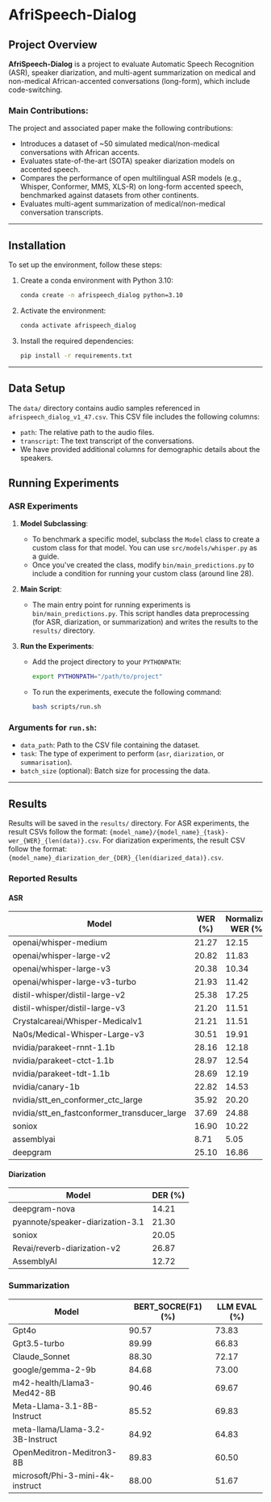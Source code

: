 # AfriSpeech-Dialog

## Project Overview

**AfriSpeech-Dialog** is a project to evaluate Automatic Speech Recognition (ASR), speaker diarization, and multi-agent summarization on medical and non-medical African-accented conversations (long-form), which include code-switching.

### Main Contributions:
The project and associated paper make the following contributions:
- Introduces a dataset of ~50 simulated medical/non-medical conversations with African accents.
- Evaluates state-of-the-art (SOTA) speaker diarization models on accented speech.
- Compares the performance of open multilingual ASR models (e.g., Whisper, Conformer, MMS, XLS-R) on long-form accented speech, benchmarked against datasets from other continents.
- Evaluates multi-agent summarization of medical/non-medical conversation transcripts.

---

## Installation

To set up the environment, follow these steps:

1. Create a conda environment with Python 3.10:
    ```bash
    conda create -n afrispeech_dialog python=3.10
    ```

2. Activate the environment:
    ```bash
    conda activate afrispeech_dialog
    ```

3. Install the required dependencies:
    ```bash
    pip install -r requirements.txt
    ```

---

## Data Setup

The `data/` directory contains audio samples referenced in `afrispeech_dialog_v1_47.csv`. This CSV file includes the following columns:
- `path`: The relative path to the audio files.
- `transcript`: The text transcript of the conversations.
- We have provided additional columns for demographic details about the speakers.


## Running Experiments

### ASR Experiments

1. **Model Subclassing**:
    - To benchmark a specific model, subclass the `Model` class to create a custom class for that model. You can use `src/models/whisper.py` as a guide.
    - Once you've created the class, modify `bin/main_predictions.py` to include a condition for running your custom class (around line 28).

2. **Main Script**:
    - The main entry point for running experiments is `bin/main_predictions.py`. This script handles data preprocessing (for ASR, diarization, or summarization) and writes the results to the `results/` directory.

3. **Run the Experiments**:
    - Add the project directory to your `PYTHONPATH`:
      ```bash
      export PYTHONPATH="/path/to/project"
      ```
    - To run the experiments, execute the following command:
      ```bash
      bash scripts/run.sh
      ```

### Arguments for `run.sh`:
- `data_path`: Path to the CSV file containing the dataset.
- `task`: The type of experiment to perform (`asr`, `diarization`, or `summarisation`).
- `batch_size` (optional): Batch size for processing the data.

---

## Results

Results will be saved in the `results/` directory. For ASR experiments, the result CSVs follow the format: `{model_name}/{model_name}_{task}-wer_{WER}_{len(data)}.csv`. For diarization experiments, the result CSV follow the format: `{model_name}_diarization_der_{DER}_{len(diarized_data)}.csv`.

### Reported Results
#### ASR

| Model                                      | WER (%) | Normalized WER (%) |
|--------------------------------------------|---------|--------------------|
| openai/whisper-medium                      | 21.27   | 12.15              |
| openai/whisper-large-v2                    | 20.82   | 11.83              |
| openai/whisper-large-v3                    | 20.38   | 10.34              |
| openai/whisper-large-v3-turbo              | 21.93   | 11.42              |
| distil-whisper/distil-large-v2             | 25.38   | 17.25              |
| distil-whisper/distil-large-v3             | 21.20   | 11.51              |
| Crystalcareai/Whisper-Medicalv1            | 21.21   | 11.51              |
| Na0s/Medical-Whisper-Large-v3              | 30.51   | 19.91              |
| nvidia/parakeet-rnnt-1.1b                  | 28.16   | 12.18              |
| nvidia/parakeet-ctct-1.1b                  | 28.97   | 12.54              |
| nvidia/parakeet-tdt-1.1b                   | 28.69   | 12.19              |
| nvidia/canary-1b                           | 22.82   | 14.53              |
| nvidia/stt_en_conformer_ctc_large          | 35.92   | 20.20              |
| nvidia/stt_en_fastconformer_transducer_large | 37.69   | 24.88              |
| soniox                                     | 16.90   | 10.22              |
| assemblyai                                 | 8.71    | 5.05               |
| deepgram                                   | 25.10   | 16.86              |
#### Diarization
| Model                                      | DER (%) | 
|--------------------------------------------|---------|
| deepgram-nova                              | 14.21  |
| pyannote/speaker-diarization-3.1           | 21.30  |
| soniox                                     | 20.05  |
| Revai/reverb-diarization-v2                | 26.87  |
| AssemblyAI                                 | 12.72  | 


### Summarization
| Model                                      | BERT_SOCRE(F1) (%) | LLM EVAL (%)|
|--------------------------------------------|---------|-----------|
| Gpt4o                            |90.57  |73.83|
| Gpt3.5-turbo                      | 89.99  |66.83|
| Claude_Sonnet    |88.30|  72.17|
| google/gemma-2-9b |84.68 | 73.00 |
| m42-health/Llama3-Med42-8B    |90.46|  69.67|
| Meta-Llama-3.1-8B-Instruct    |85.52| 69.83|
| meta-llama/Llama-3.2-3B-Instruct |84.92|64.83|
| OpenMeditron-Meditron3-8B     | 89.83|60.50|
| microsoft/Phi-3-mini-4k-instruct    |88.00|51.67|

                                       
